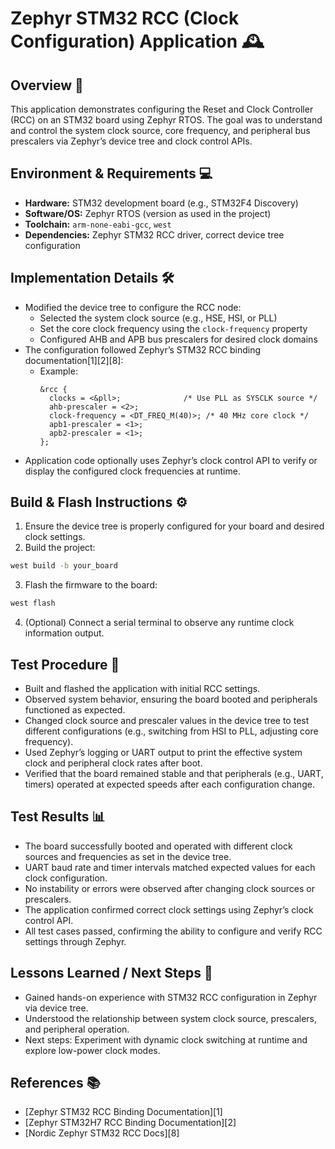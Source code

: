 # Zephyr STM32 RCC (Clock Configuration) Application 🕰️

## Overview 📝
This application demonstrates configuring the Reset and Clock Controller (RCC) on an STM32 board using Zephyr RTOS. The goal was to understand and control the system clock source, core frequency, and peripheral bus prescalers via Zephyr’s device tree and clock control APIs.

## Environment & Requirements 💻
- **Hardware:** STM32 development board (e.g., STM32F4 Discovery)
- **Software/OS:** Zephyr RTOS (version as used in the project)
- **Toolchain:** `arm-none-eabi-gcc`, `west`
- **Dependencies:** Zephyr STM32 RCC driver, correct device tree configuration

## Implementation Details 🛠️
- Modified the device tree to configure the RCC node:
  - Selected the system clock source (e.g., HSE, HSI, or PLL)
  - Set the core clock frequency using the `clock-frequency` property
  - Configured AHB and APB bus prescalers for desired clock domains
- The configuration followed Zephyr’s STM32 RCC binding documentation[1][2][8]:
  - Example:
    ```
    &rcc {
      clocks = <&pll>;              /* Use PLL as SYSCLK source */
      ahb-prescaler = <2>;
      clock-frequency = <DT_FREQ_M(40)>; /* 40 MHz core clock */
      apb1-prescaler = <1>;
      apb2-prescaler = <1>;
    };
    ```
- Application code optionally uses Zephyr’s clock control API to verify or display the configured clock frequencies at runtime.

## Build & Flash Instructions ⚙️
1. Ensure the device tree is properly configured for your board and desired clock settings.
2. Build the project:
``` bash
west build -b your_board
```
3. Flash the firmware to the board:
``` bash
west flash
```
4. (Optional) Connect a serial terminal to observe any runtime clock information output.

## Test Procedure 🧪
- Built and flashed the application with initial RCC settings.
- Observed system behavior, ensuring the board booted and peripherals functioned as expected.
- Changed clock source and prescaler values in the device tree to test different configurations (e.g., switching from HSI to PLL, adjusting core frequency).
- Used Zephyr’s logging or UART output to print the effective system clock and peripheral clock rates after boot.
- Verified that the board remained stable and that peripherals (e.g., UART, timers) operated at expected speeds after each configuration change.

## Test Results 📊
- The board successfully booted and operated with different clock sources and frequencies as set in the device tree.
- UART baud rate and timer intervals matched expected values for each clock configuration.
- No instability or errors were observed after changing clock sources or prescalers.
- The application confirmed correct clock settings using Zephyr’s clock control API.
- All test cases passed, confirming the ability to configure and verify RCC settings through Zephyr.

## Lessons Learned / Next Steps 🎯
- Gained hands-on experience with STM32 RCC configuration in Zephyr via device tree.
- Understood the relationship between system clock source, prescalers, and peripheral operation.
- Next steps: Experiment with dynamic clock switching at runtime and explore low-power clock modes.

## References 📚
- [Zephyr STM32 RCC Binding Documentation][1]
- [Zephyr STM32H7 RCC Binding Documentation][2]
- [Nordic Zephyr STM32 RCC Docs][8]
